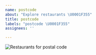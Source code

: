 ```yaml
---
name: postcode
about: "Explore restaurants \U0001F355"
title: postcode
labels: "postcode \U0001F355"
assignees: ''

---
```


![Restaurants for postal code](https://capybara-gq2i.onrender.com/api/v1/restaurants/bypostalcode/ENTER_POSTCODE_HERE/svg)
